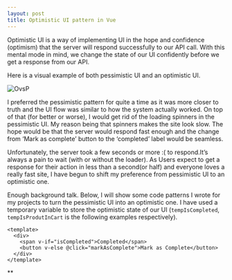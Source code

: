 ```yaml
---
layout: post
title: Optimistic UI pattern in Vue
---
```


Optimistic UI is a way of implementing UI in the hope and confidence (optimism) that the server will respond successfully to our API call. With this mental mode in mind, we change the state of our UI confidently before we get a response from our API.

Here is a visual example of both pessimistic UI and an optimistic UI.

![OvsP](https://scontent.fktm8-1.fna.fbcdn.net/v/t1.0-9/117444360_2531181637193391_8272829493525857125_n.jpg?_nc_cat=104&_nc_sid=8024bb&_nc_ohc=qnlLaf09GHoAX_iK3G0&_nc_ht=scontent.fktm8-1.fna&oh=961767f8ba69812ca1dc9ae2188b7f2f&oe=5F5E3152)

I preferred the pessimistic pattern for quite a time as it was more closer to truth and the UI flow was similar to how the system actually worked. On top of that (for better or worse), I would get rid of the loading spinners in the pessimistic UI. My reason being that spinners makes the site look slow. The hope would be that the server would respond fast enough and the change from ‘Mark as complete’ button to the ‘completed’ label would be seamless.

Unfortunately, the server took a few seconds or more :( to respond.It’s always a pain to wait (with or without the loader). As Users expect to get a response for their action in less than a second(or half) and everyone loves a really fast site, I have begun to shift my preference from pessimistic UI to an optimistic one.
 
Enough background talk. Below, I will show some code patterns I wrote for my projects to turn the pessimistic UI into an optimistic one. I have used a temporary variable to store the optimistic state of our UI (`tempIsCompleted`, `tempIsProdutInCart` is the following examples respectively).

    <template>
      <div>
        <span v-if="isCompleted">Completed</span>
        <button v-else @click="markAsComplete">Mark as Complete</button>
      </div>
    </template>
**
    <script>
     export default {
      data(){
        return {
          apiResponse: '',
          tempIsCompleted: false
        }
      },
      computed: {
        isCompleted() {
          return tempIsCompleted || apiResponse.is_completed
        }
      },
      methods: {
        getApiResponse(){
          axios.get('url').then(( {data} )=> {
            this.apiResponse = data
          })
        },
        markAsComplete() {
          this.tempIsCompleted = true // leap of Optimism
          axios.patch('url', { is_completed : true}).then(({data}) => {

            // already expected data.is_completed : true

          }).catch((err) => {
            this.tempIsCompleted = false // error handling: reverting back the updated State

          })
        }
      }
    }
    </script>

Here's another example from an E-commerce site.

    <template>
      <div>
        <h1> {{ product.name }}</h1>
        <span v-if="finalIsProductInCart"> Added to Cart</span>
        <button v-else @click="addProductToCart"></buttotn>
      </div>
    </template>

    <script>
      import { mapState, mapActions } from "vuex";
      export default {
        props: ['product'],
        data() {
          return {
            tempIsProdutInCart: false
          }
        },
        computed: {
          ...mapState("cart", ["carts"]),
          isProductInCart() {
            if (this.carts && this.carts.length) {
              return this.carts.find((item) => {
                  return item.id == this.product.id;
                });
            }
          },
          finalIsProductInCart(){
          return this.tempIsProductInCart || this.isProductInCart 
          }
        },
        watch: {
          isProductInCart() {
            this.tempIsProductInCart = false 
            // Once the cart is updated with actual data, 
            // let's use that instead of the temporary state
          }
        },
        methods: {
          ...mapActions("cart", ["addToCart"]),
          addProductToCart() {
            try {
              this.tempIsProductInCart = true
              this.addToCart(this.product);
            } catch (err) {
                this.tempIsProductInCart = false
            }
          }
        }  
      }
    </script>
    
It feels like a cunning trick (that's why I stuck to Pessimistic UI for a while). However it's not a dark pattern as one might think. We just have enough confidence in our system to return the right response and with this confidence we can act beforehand and give our users a better experience.


